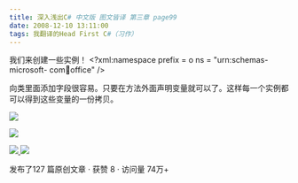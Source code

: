 ```yaml
---
title: 深入浅出C# 中文版 图文皆译 第三章 page99
date: 2008-12-10 13:11:00
tags: 我翻译的Head First C#（习作）
---
```

我们来创建一些实例！  <?xml:namespace prefix = o ns = "urn:schemas-microsoft-
com:office:office" />

向类里面添加字段很容易。只要在方法外面声明变量就可以了。这样每一个实例都可以得到这些变量的一份拷贝。

![](https://p-blog.csdn.net/images/p_blog_csdn_net/cuipengfei1/EntryImages/20081210/%E6%88%AA%E5%9B%BE00633645114835803750.jpg)

![](https://p-blog.csdn.net/images/p_blog_csdn_net/cuipengfei1/EntryImages/20081210/%E6%88%AA%E5%9B%BE01633645114836741250.jpg)



[ ![](https://profile.csdnimg.cn/5/2/5/3_cuipengfei1)
![](https://g.csdnimg.cn/static/user-reg-year/1x/11.png)
](https://blog.csdn.net/cuipengfei1)



发布了127 篇原创文章  ·  获赞 8  ·  访问量 74万+


